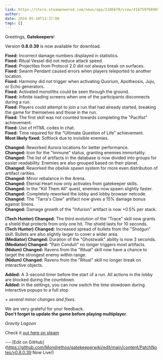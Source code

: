 ```yaml
---
link: https://store.steampowered.com/news/app/2106670/view/4167597669657972228
author: 
date: 2024-05-30T13:37:00
tags: []
---
```

Greetings, **Gatekeepers**!  
  
Version **0.8.0.39** is now available for download.  
  
**Fixed:** Incorrect damage numbers displayed in statistics.  
**Fixed:** Ritual Vessel did not reduce attack speed.  
**Fixed:** Projectiles from Protocol 2.0 did not always break on surfaces.  
**Fixed:** Swarm Pendant caused errors when players teleported to another location.  
**Fixed:** Harmony did not trigger when activating Quorium, Apotheosis, Juju, or Echo generators.  
**Fixed:** Activated monoliths could be seen through the ground.  
**Fixed:** Infinite loading screens when one of the participants disconnects during a run.  
**Fixed:** Players could attempt to join a run that had already started, breaking the game for themselves and those in the run.  
**Fixed:** The first skill was not counted towards completing the "Pacifist" achievement.  
**Fixed:** Use of HTML codes in chat.  
**Fixed:** Time required for the "Ultimate Question of Life" achievement.  
**Most likely fixed:** Softlock due to invisible enemies.  
  
**Changed:** Reworked Aurora locations for better performance.  
**Changed:** Icon for the "Immune" status, granting enemies immortality.  
**Changed:** The list of artifacts in the database is now divided into groups for easier readability. Enemies are also grouped based on their planet.  
**Changed:** Reworked the obelisk spawn system for more even distribution of artifact rarities.  
**Changed:** Minor rebalance in the Arena.  
**Changed:** Eternal Heart now only activates from gatekeeper skills.  
**Changed:** In the "Kill Them All" quest, enemies now spawn slightly faster.  
**Changed:** Completely reworked the lobby and lobby browser netcode.  
**Changed:** The "Tarra's Claw" artifact now gives a 15% damage bonus against Sirens.  
**Changed:** Damage growth of the "Infurion" artifact is now +0.5% per stack.  
  
**(Tech Hunter) Changed:** The third evolution of the "Trace" skill now grants a shield that protects from only one hit. The shield lasts for 10 seconds.  
**(Tech Hunter) Changed:** Increased spread of bullets from the "Shotgun" skill. Bullets are also slightly larger to cover a wider area.  
**(Mediator) Changed:** Duration of the "Ghostwalk" ability is now 3 seconds.  
**(Mediator) Changed:** "Pain Conduit" no longer triggers most artifacts.  
**(Nidum) Changed:** Ravens from the "Ritual" skill now have a chance to target the strongest enemy within range.  
**(Nidum) Changed:** Ravens from the "Ritual" skill no longer break on interactive objects.  
  
**Added:** A 3-second timer before the start of a run. All actions in the lobby are blocked during the countdown.  
**Added:** In the settings, you can now switch the time slowdown during interactive popups to a full stop.  
  
_+ several minor changes and fixes._  
  
We are very grateful for your feedback.  
**Don't forget to update the game before playing multiplayer.**  
  
_Gravity Lagoon_

Check it [out here on steam](https://store.steampowered.com/news/app/2106670/view/4167597669657972228)

<!-- Make sure that the github edit button link is correct. This just means adding the parent and filename after the content folder in the URL -->

--- [Edit on GitHub](https://github.com/Mondrethos/gatekeeperwiki/edit/main/content/PatchNotes/v0.8.0.39 Now Live!)